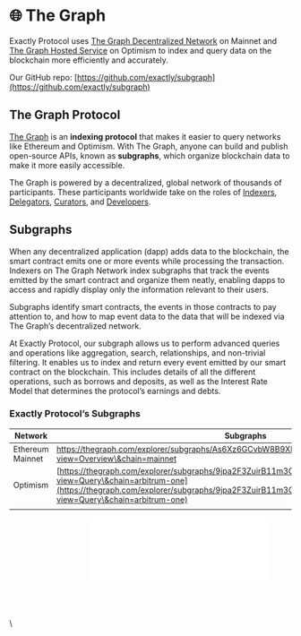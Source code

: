 # 🌐 The Graph

Exactly Protocol uses [The Graph Decentralized Network](https://thegraph.com/docs/en/network/overview/) on Mainnet and [The Graph Hosted Service](https://thegraph.com/docs/en/deploying/hosted-service/) on Optimism to index and query data on the blockchain more efficiently and accurately.

Our GitHub repo: [https://github.com/exactly/subgraph](https://github.com/exactly/subgraph)

## The Graph Protocol

[The Graph](https://thegraph.com/en/) is an **indexing protocol** that makes it easier to query networks like Ethereum and Optimism. With The Graph, anyone can build and publish open-source APIs, known as **subgraphs**, which organize blockchain data to make it more easily accessible.

The Graph is powered by a decentralized, global network of thousands of participants. These participants worldwide take on the roles of [Indexers](https://thegraph.com/docs/en/network/indexing/), [Delegators](https://thegraph.com/docs/en/network/delegating/), [Curators](https://thegraph.com/docs/en/network/curating/), and [Developers](https://thegraph.com/docs/en/network/developing/).

## Subgraphs

When any decentralized application (dapp) adds data to the blockchain, the smart contract emits one or more events while processing the transaction. Indexers on The Graph Network index subgraphs that track the events emitted by the smart contract and organize them neatly, enabling dapps to access and rapidly display only the information relevant to their users.

Subgraphs identify smart contracts, the events in those contracts to pay attention to, and how to map event data to the data that will be indexed via The Graph’s decentralized network.

At Exactly Protocol, our subgraph allows us to perform advanced queries and operations like aggregation, search, relationships, and non-trivial filtering. It enables us to index and return every event emitted by our smart contract on the blockchain. This includes details of all the different operations, such as borrows and deposits, as well as the Interest Rate Model that determines the protocol’s earnings and debts.

### Exactly Protocol’s Subgraphs

| Network          | Subgraphs                                                                                                                                                                                                                                  |
| ---------------- | ------------------------------------------------------------------------------------------------------------------------------------------------------------------------------------------------------------------------------------------ |
| Ethereum Mainnet | [https://thegraph.com/explorer/subgraphs/As6Xz6GCvbW8B9Xb7Rx2LqQeJcL3FcUyD8Tk95L8rG5d?view=Overview\&chain=mainnet ](https://thegraph.com/explorer/subgraphs/As6Xz6GCvbW8B9Xb7Rx2LqQeJcL3FcUyD8Tk95L8rG5d?view=Overview\&chain=mainnet)    |
| Optimism         | [https://thegraph.com/explorer/subgraphs/9jpa2F3ZuirB11m3GL36wcNoNGETd3Z2zf7Cre5iwyeC?view=Query\&chain=arbitrum-one](https://thegraph.com/explorer/subgraphs/9jpa2F3ZuirB11m3GL36wcNoNGETd3Z2zf7Cre5iwyeC?view=Query\&chain=arbitrum-one) |
|                  |                                                                                                                                                                                                                                            |



<div align="right">

<figure><img src="../.gitbook/assets/Powered by The Graph - Outline White.png" alt=""><figcaption></figcaption></figure>

</div>

\
\
\
\
